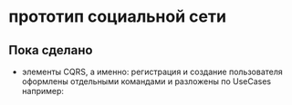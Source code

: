 # прототип социальной сети
## Пока сделано
- элементы CQRS, а именно: регистрация и создание пользователя оформлены отдельными командами и разложены по UseCases
например:
